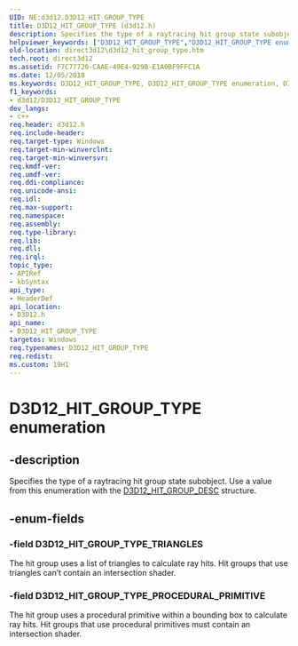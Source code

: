 ```yaml
---
UID: NE:d3d12.D3D12_HIT_GROUP_TYPE
title: D3D12_HIT_GROUP_TYPE (d3d12.h)
description: Specifies the type of a raytracing hit group state subobject. Use a value from this enumeration with the D3D12_HIT_GROUP_DESC structure.
helpviewer_keywords: ["D3D12_HIT_GROUP_TYPE","D3D12_HIT_GROUP_TYPE enumeration","D3D12_HIT_GROUP_TYPE_PROCEDURAL_PRIMITIVE","D3D12_HIT_GROUP_TYPE_TRIANGLES","d3d12/D3D12_HIT_GROUP_TYPE","d3d12/D3D12_HIT_GROUP_TYPE_PROCEDURAL_PRIMITIVE","d3d12/D3D12_HIT_GROUP_TYPE_TRIANGLES","direct3d12.d3d12_hit_group_type"]
old-location: direct3d12\d3d12_hit_group_type.htm
tech.root: direct3d12
ms.assetid: F7C77720-CAAE-49E4-929B-E1A0BF9FFC1A
ms.date: 12/05/2018
ms.keywords: D3D12_HIT_GROUP_TYPE, D3D12_HIT_GROUP_TYPE enumeration, D3D12_HIT_GROUP_TYPE_PROCEDURAL_PRIMITIVE, D3D12_HIT_GROUP_TYPE_TRIANGLES, d3d12/D3D12_HIT_GROUP_TYPE, d3d12/D3D12_HIT_GROUP_TYPE_PROCEDURAL_PRIMITIVE, d3d12/D3D12_HIT_GROUP_TYPE_TRIANGLES, direct3d12.d3d12_hit_group_type
f1_keywords:
- d3d12/D3D12_HIT_GROUP_TYPE
dev_langs:
- c++
req.header: d3d12.h
req.include-header: 
req.target-type: Windows
req.target-min-winverclnt: 
req.target-min-winversvr: 
req.kmdf-ver: 
req.umdf-ver: 
req.ddi-compliance: 
req.unicode-ansi: 
req.idl: 
req.max-support: 
req.namespace: 
req.assembly: 
req.type-library: 
req.lib: 
req.dll: 
req.irql: 
topic_type:
- APIRef
- kbSyntax
api_type:
- HeaderDef
api_location:
- D3D12.h
api_name:
- D3D12_HIT_GROUP_TYPE
targetos: Windows
req.typenames: D3D12_HIT_GROUP_TYPE
req.redist: 
ms.custom: 19H1
---
```


# D3D12_HIT_GROUP_TYPE enumeration


## -description


Specifies the type of a raytracing hit group state subobject. Use a value from this enumeration with the <a href="https://docs.microsoft.com/windows/desktop/api/d3d12/ns-d3d12-d3d12_hit_group_desc">D3D12_HIT_GROUP_DESC</a> structure.


## -enum-fields




### -field D3D12_HIT_GROUP_TYPE_TRIANGLES

The hit group uses a list of triangles to calculate ray hits. Hit groups that use triangles can’t contain an intersection shader.


### -field D3D12_HIT_GROUP_TYPE_PROCEDURAL_PRIMITIVE

The hit group uses a procedural primitive within a bounding box to calculate ray hits. Hit groups that use procedural primitives must contain an intersection shader.

